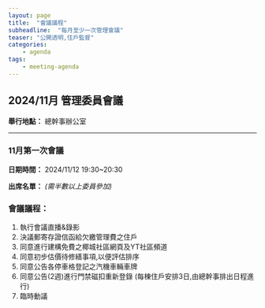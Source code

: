 ```yaml
---
layout: page
title:  "會議議程"
subheadline:  "每月至少一次管理會議"
teaser: "公開透明,住戶監督"
categories:
    - agenda
tags:
    - meeting-agenda
---
```

## 2024/11月 管理委員會議
**舉行地點：** 總幹事辦公室<br>

---
### 11月第一次會議

**日期時間：** 2024/11/12 19:30~20:30

**出席名單：** *(需半數以上委員參加)*


### 會議議程：

1. 執行會議直播&錄影
2. 決議郵寄存證信函給欠繳管理費之住戶
3. 同意進行建構免費之椰城社區網頁及YT社區頻道
4. 同意初步估價待修繕事項,以便評估排序
5. 同意公告各停車格登記之汽機車輛車牌
6. 同意公告(2週)進行門禁磁扣重新登錄
(每棟住戶安排3日,由總幹事排出日程進行)
7. 臨時動議

